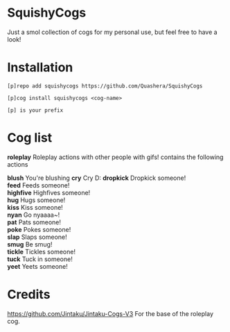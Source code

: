 # SquishyCogs
Just a smol collection of cogs for my personal use, but feel free to have a look!

# Installation
`[p]repo add squishycogs https://github.com/Quashera/SquishyCogs`

`[p]cog install squishycogs <cog-name>`

`[p] is your prefix`

# Cog list
**roleplay**
Roleplay actions with other people with gifs!
contains the following actions

**blush** You're blushing
**cry** Cry D:
**dropkick** Dropkick someone!   
**feed** Feeds someone!    
**highfive** Highfives someone!  
**hug** Hugs someone!  
**kiss** Kiss someone!  
**nyan** Go nyaaaa~!  
**pat** Pats someone!   
**poke** Pokes someone!   
**slap** Slaps someone!  
**smug** Be smug!  
**tickle** Tickles someone!  
**tuck** Tuck in someone!  
**yeet** Yeets someone!  

# Credits
https://github.com/Jintaku/Jintaku-Cogs-V3 For the base of the roleplay cog.
